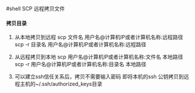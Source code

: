 #shell SCP
远程拷贝文件

#### 拷贝目录
1. 从本地拷贝到远程
scp 文件名 用户名@计算机IP或者计算机名称:远程路径
scp -r 目录名 用户名@计算机IP或者计算机名称:远程路径

2. 从远程拷贝到本地
scp 用户名@计算机IP或者计算机名称:文件名 本地路径
scp -r 用户名@计算机IP或者计算机名称:目录名 本地路径

3. 可以建立ssh信任关系后，拷贝不需要输入密码
即将本机的ssh 公钥拷贝到远程主机的~/.ssh/authorized_keys目录